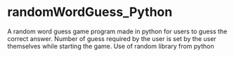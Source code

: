 # randomWordGuess_Python

A random word guess game program made in python for users to guess the correct answer. Number of guess required by the user is set by the user themselves while starting the game. 
Use of random library from python
